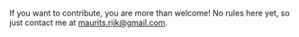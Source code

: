 If you want to contribute, you are more than welcome! No rules here yet, so just contact me at maurits.rijk@gmail.com.
